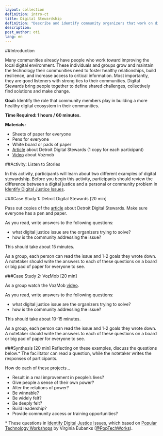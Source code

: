 ```yaml
---
layout: collection
definition: intro-ct
title: Digital Stewardship
definition: "Describe and identify community organizers that work on digital justice issues in the community."
description: 
post_author: oti
lang: en
---
```


##Introduction
 
Many communities already have people who work toward improving the local digital environment. These individuals and groups grow and maintain the technology their communities need to foster healthy relationships, build resilience, and increase access to critical information. Most importantly, they are good listeners with strong ties to their communities. Digital Stewards bring people together to define shared challenges, collectively find solutions and make change.

**Goal:** Identify the role that community members play in building a more healthy digital ecosystem in their communities. 

**Time Required: 1 hours / 60 minutes.**

**Materials:**
+ Sheets of paper for everyone
+ Pens for everyone
+ White board or pads of paper
+ [Article](http://www.modeldmedia.com/features/16yrsofAMP061714.aspx) about Detroit Digital Stewards (1 copy for each participant)
+ [Video](https://www.youtube.com/watch?v=vL5utjMK8Us) about Vozmob

##Activity: Listen to Stories

In this activity, participants will learn about two different examples of digital stewardship. Before you begin this activity, participants should review the difference between a digital justice and a personal or community problem in [Identify Digital Justice Issues](/docs/intro-ct/dj-issues/).

###Case Study 1: Detroit Digital Stewards [20 min]

Pass out copies of the [article](http://www.modeldmedia.com/features/16yrsofAMP061714.aspx) about Detroit Digital Stewards. Make sure everyone has a pen and paper.

As you read, write answers to the following questions: 
+ what digital justice issue are the organizers trying to solve?
+ how is the community addressing the issue?

This should take about 15 minutes.

As a group, each person can read the issue and 1-2 goals they wrote down. A notetaker should write the answers to each of these questions on a board or big pad of paper for everyone to see. 

###Case Study 2: VozMob [20 min]

As a group watch the VozMob [video](https://www.youtube.com/watch?v=vL5utjMK8Us).

As you read, write answers to the following questions:
+ what digital justice issue are the organizers trying to solve?
+ how is the community addressing the issue?

This should take about 10-15 minutes.

As a group, each person can read the issue and 1-2 goals they wrote down. A notetaker should write the answers to each of these questions on a board or big pad of paper for everyone to see.

###Synthesis [20 min]
Reflecting on these examples, discuss the questions below.\* The facilitator can read a question, while the notetaker writes the responses of participants. 

How do each of these projects... 
+ Result in a real improvement in people’s lives?
+ Give people a sense of their own power?
+ Alter the relations of power?
+ Be winnable?
+ Be widely felt?
+ Be deeply felt?
+ Build leadership?
+ Provide community access or training opportunities?

\* These questions in [Identify Digital Justice Issues](/docs/intro-ct/dj-issues), which based on <a href="http://digitaldeadend.com/poptech/">Popular Technology Workshops</a> by Virginia Eubanks (<a href="https://twitter.com/poptechworks">@PopTechWorks</a>).


